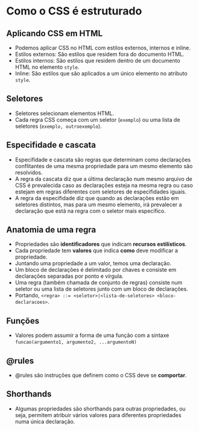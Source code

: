 # Como o CSS é estruturado

## Aplicando CSS em HTML

- Podemos aplicar CSS no HTML com estilos externos, internos e inline.
- Estilos externos: São estilos que residem fora do documento HTML.
- Estilos internos: São estilos que residem dentro de um documento HTML no elemento `style`.
- Inline: São estilos que são aplicados a um único elemento no atributo `style`.

## Seletores

- Seletores selecionam elementos HTML.
- Cada regra CSS começa com um seletor (`exemplo`) ou uma lista de seletores (`exemplo, outroexemplo`).

## Especifidade e cascata

- Especifidade e cascata são regras que determinam como declarações conflitantes de uma mesma propriedade para um mesmo elemento são resolvidos.
- A regra da cascata diz que a última declaração num mesmo arquivo de CSS é prevalecida caso as declarações esteja na mesma regra ou caso estejam em regras diferentes com seletores de especifidades iguais.
- A regra da especifidade diz que quando as declarações estão em seletores distintos, mas para um mesmo elemento, irá prevalecer a declaração que está na regra com o seletor mais específico.

## Anatomia de uma regra

- Propriedades são **identificadores** que indicam **recursos estilísticos**.
- Cada propriedade tem **valores** que indica **como** deve modificar a propriedade.
- Juntando uma propriedade a um valor, temos uma declaração.
- Um bloco de declarações é delimitado por chaves e consiste em declarações separadas por ponto e vírgula.
- Uma regra (também chamada de conjunto de regras) consiste num seletor ou uma lista de seletores junto com um bloco de declarações.
- Portando, `<regra> ::= <seletor>|<lista-de-seletores> <bloco-declaracoes>`.

## Funções

- Valores podem assumir a forma de uma função com a sintaxe `funcao(argumento1, argumento2, ...argumentoN)`

## @rules

- @rules são instruções que definem como o CSS deve se **comportar**.

## Shorthands

- Algumas propriedades são shorthands para outras propriedades, ou seja, permitem atribuir vários valores para diferentes propriedades numa única declaração.
